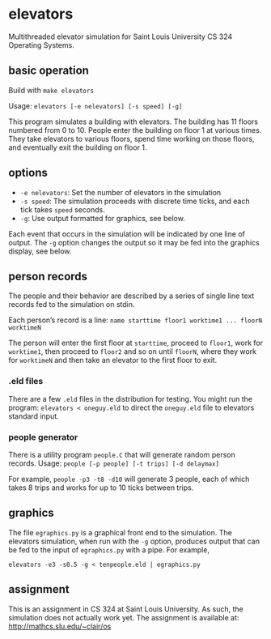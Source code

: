 elevators
==========

Multithreaded elevator simulation for Saint Louis University CS 324 Operating Systems.

basic operation
---------------
Build with `make elevators`

Usage:
 `elevators [-e nelevators] [-s speed] [-g]`

This program simulates a building with elevators.
The building has 11 floors numbered from 0 to 10.
People enter the building on floor 1 at various times. They take elevators to various
floors, spend time working on those floors, and eventually exit the building on floor 1.

options
-------
* `-e nelevators`: Set the number of elevators in the simulation
* `-s speed`: The simulation proceeds with discrete time ticks, and each tick takes `speed` seconds.
* `-g`: Use output formatted for graphics, see below.

Each event that occurs in the simulation will be indicated by one line of output.
The `-g` option changes the output so it may be fed into the graphics display, see below.

person records
--------------
The people and their behavior are described by a series of single line text records
fed to the simulation on stdin.

Each person’s record is a line:
 `name starttime floor1 worktime1 ... floorN worktimeN`

The person will enter the first floor at `starttime`, proceed to `floor1`,
work for `worktime1`, then proceed to `floor2` and so on until `floorN`, where they work
for `worktimeN` and then take an elevator to the first floor to exit.

### .eld files
There are a few `.eld` files in the distribution for testing.  You might run the program:
 `elevators < oneguy.eld`
to direct the `oneguy.eld` file to elevators standard input.

### people generator
There is a utility program `people.C` that will generate random person records.
Usage:
 `people [-p people] [-t trips] [-d delaymax]`

For example, `people -p3 -t8 -d10` will generate 3 people, each of which takes 8 trips
and works for up to 10 ticks between trips.

graphics
--------
The file `egraphics.py` is a graphical front end to the simulation.  The elevators
simulation, when run with the `-g` option, produces output that can be fed to the input
of `egraphics.py` with a pipe.  For example,

`elevators -e3 -s0.5 -g < tenpeople.eld | egraphics.py`

assignment
----------
This is an assignment in CS 324 at Saint Louis University.  As such, the simulation
does not actually work yet.  The assignment is available at:
http://mathcs.slu.edu/~clair/os
